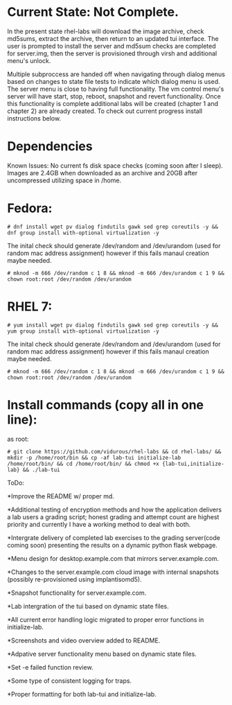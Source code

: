 Current State: Not Complete.
============================

In the present state rhel-labs will download the image archive, check
md5sums, extract the archive, then return to an updated tui interface.
The user is prompted to install the server and md5sum checks are
completed for server.img, then the server is provisioned through virsh
and additional menu's unlock.

Multiple subproccess are handed off when navigating through dialog menus
based on changes to state file tests to indicate which dialog menu is
used. The server menu is close to having full functionality. The vm
control menu's server will have start, stop, reboot, snapshot and revert
functionality. Once this functionality is complete additional labs will
be created (chapter 1 and chapter 2) are already created. To check out
current progress install instructions below.

Dependencies
============

Known Issues: No current fs disk space checks (coming soon after I
sleep). Images are 2.4GB when downloaded as an archive and 20GB after
uncompressed utilizing space in /home.

Fedora:
=======

`# dnf install wget pv dialog findutils gawk sed grep coreutils -y && dnf group install with-optional virtualization -y`

The inital check should generate /dev/random and /dev/urandom (used for
random mac address assignment) however if this fails manaul creation
maybe needed.

`# mknod -m 666 /dev/random c 1 8 && mknod -m 666 /dev/urandom c 1 9 && chown root:root /dev/random /dev/urandom`

RHEL 7:
=======

`# yum install wget pv dialog findutils gawk sed grep coreutils -y && yum group install with-optional virtualization -y`

The inital check should generate /dev/random and /dev/urandom (used for
random mac address assignment) however if this fails manaul creation
maybe needed.

`# mknod -m 666 /dev/random c 1 8 && mknod -m 666 /dev/urandom c 1 9 && chown root:root /dev/random /dev/urandom`

Install commands (copy all in one line):
========================================

as root:

`# git clone https://github.com/vidurous/rhel-labs && cd rhel-labs/ && mkdir -p /home/root/bin && cp -af lab-tui initialize-lab /home/root/bin/ && cd /home/root/bin/ && chmod +x {lab-tui,initialize-lab} && ./lab-tui`

ToDo:

\*Improve the README w/ proper md.

\*Additional testing of encryption methods and how the application
delivers a lab users a grading script; honest grading and attempt count
are highest priority and currently I have a working method to deal with
both.

\*Intergrate delivery of completed lab exercises to the grading
server(code coming soon) presenting the results on a dynamic python
flask webpage.

\*Menu design for desktop.example.com that mirrors server.example.com.

\*Changes to the server.example.com cloud image with internal snapshots
(possibly re-provisioned using implantisomd5).

\*Snapshot functionality for server.example.com.

\*Lab intergration of the tui based on dynamic state files.

\*All current error handling logic migrated to proper error functions in
initialize-lab.

\*Screenshots and video overview added to README.

\*Adpative server functionality menu based on dynamic state files.

\*Set -e failed function review.

\*Some type of consistent logging for traps.

\*Proper formatting for both lab-tui and initialize-lab.
